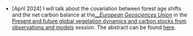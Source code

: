 * \[April 2024\]  I will talk about the covariation between forest age shifts and the net carbon balance at the[__*European Geosciences Union*](https://www.egu24.eu/) in the [Present and future global vegetation dynamics and carbon stocks from observations and models](https://meetingorganizer.copernicus.org/EGU24/session/49947) session. The abstract can be found [here](https://meetingorganizer.copernicus.org/EGU24/EGU24-3888.html). 

